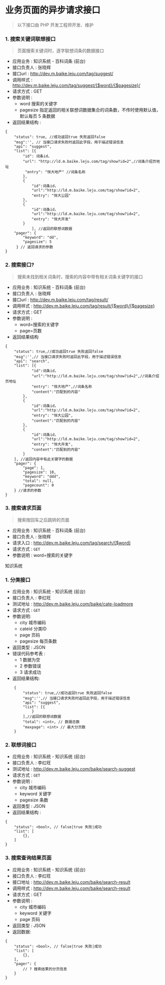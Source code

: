 # 业务页面的异步请求接口

> 以下接口由 PHP 开发工程师开发、维护




### 1. 搜索关键词联想接口

>	页面搜索关键词时，逐字联想词条的数据接口

- 应用业务 : 知识系统 - 百科词条 (前台)
- 接口负责人 : 张晓辉
- 接口url : http://dev.m.baike.leju.com/tag/suggest/
- 调用样式 : http://dev.m.baike.leju.com/tag/suggest/{$word}/{$pagesize}/
- 请求方式 : GET
- 参数说明 : 
	- word 搜索的关键字
	- pagesize 指定返回的相关联想词数据集合的词条数，不传时使用默认值，默认每页 5 条数据
- 返回结果结构 : 
```
{
	"status": true, //成功返回true 失败返回false
	"msg":'', // 当接口请求失败时返回此字段，用于描述错误信息
	"api": "suggest",
	"list": [{
		"id": 词条id，
		"url": "http://ld.m.baike.leju.com/tag/show?id=2",//词条介绍页地址
		 "entry": "恒大地产" //词条名称
		},
		{
			"id":词条id，
			"url":"http://ld.m.baike.leju.com/tag/show?id=2",
			"entry": "恒大公园"
		},
		{
			"id":词条id，
			"url":"http://ld.m.baike.leju.com/tag/show?id=2",
			"entry": "恒大开发"
		}
			], //返回的联想词数据
	"pager": {
		"keyword": "dd",
		"pagesize": 5
	 } // 返回请求的参数
}
```

### 2. 搜索接口?

>	搜索未找到相关词条时，搜索的内容中带有相关词条关键字的接口

- 应用业务 : 知识系统 - 百科词条 (前台)
- 接口负责人 : 张晓辉
- 接口url : http://dev.m.baike.leju.com/tag/result/
- 调用样式 : http://dev.m.baike.leju.com/tag/result/{$word}/{$pagesize}
- 请求方式 : GET
- 参数说明 : 
	- word=搜索的关键字
	- page=页数
- 返回结果结构
```
{
	"status": true,//成功返回true 失败返回false
	"msg":'',// 当接口请求失败时返回此字段，用于描述错误信息
	"api": "search",
	"list": [{
			"id":词条id，
			"url":"http://ld.m.baike.leju.com/tag/show?id=2",//词条介绍页地址
			"entry": "恒大地产",//词条名称
			"content":"匹配到的内容"
		},
		{
			"id":词条id，
			"url":"http://ld.m.baike.leju.com/tag/show?id=2",
			"entry": "恒大公园",
			"content":"匹配到的内容"
		},
		{
			"id":词条id，
			"url":"http://ld.m.baike.leju.com/tag/show?id=2",
			"entry": "恒大开发",
			"content":"匹配到的内容"
		}
	], //返回内容中有此关键字的数据
	"pager": {
		"page": 1,
		"pagesize": 10,
		"keyword": "ddd",
		"total": null,
		"pagecount": 0
	} //请求的参数
}
```

### 3. 搜索请求页面

>	搜索按回车之后跳转的页面

- 应用业务 : 知识系统 - 百科词条 (前台)
- 接口负责人 : 张晓辉
- 请求入口 : http://dev.m.baike.leju.com/tag/search/{$word}
- 请求方式 : `GET`
- 参数说明 : word=搜索的关键字

知识系统

### 1. 分类接口

- 应用业务 : 知识系统 - 知识系统 (前台)
- 接口负责人 : 李红旺
- 测试地址 : http://dev.m.baike.leju.com/baike/cate-loadmore
- 请求方式 : `GET`
- 参数说明:
	- city 城市编码
	- cateid 分类ID
	- page 页码
	- pagesize 每页条数
- 返回类型 : JSON
- 错误代码参考表 :
	- 1 数据为空
	- 2 参数错误
	- 3 请求成功
- 返回结果结构:
```
	{
		"status": true,//成功返回true 失败返回false
		"msg":'',// 当接口请求失败时返回此字段，用于描述错误信息
		"api": "suggest",
		"list": [{
			}
		],//返回的联想词数据
		"total": <int>, // 数据总数
		"maxpage": <int> // 最大分页数
	}
```


### 2. 联想词接口

- 应用业务 : 知识系统 - 知识系统 (前台)
- 接口负责人 : 李红旺
- 测试地址 : http://dev.m.baike.leju.com/baike/search-suggest
- 请求方式 : `GET`
- 参数说明 :
	- city 城市编码
	- keyword 关键字
	- pagesize 条数
- 返回类型 : JSON
- 返回结果结构 :
```
{
	"status": <bool>, // false|true 失败|成功
	"list": [
		{},
	]
}
```

### 3. 搜索查询结果页面

- 应用业务 : 知识系统 - 知识系统 (前台)
- 接口负责人 : 李红旺
- 接口地址 : http://dev.m.baike.leju.com/baike/search-result
- 调用样式 : http://dev.m.baike.leju.com/baike/search-result
- 请求方式 : GET
- 参数说明 :
	- city 城市编码
	- keyword 关键字
	- page 页码
- 返回类型 : JSON
- 返回数据:
```
{
	"status": <bool>, // false|true 失败|成功
	"list": [
		{},
	],
	"pager": {
		// ? 搜索结果的分页信息
	}
}
```
